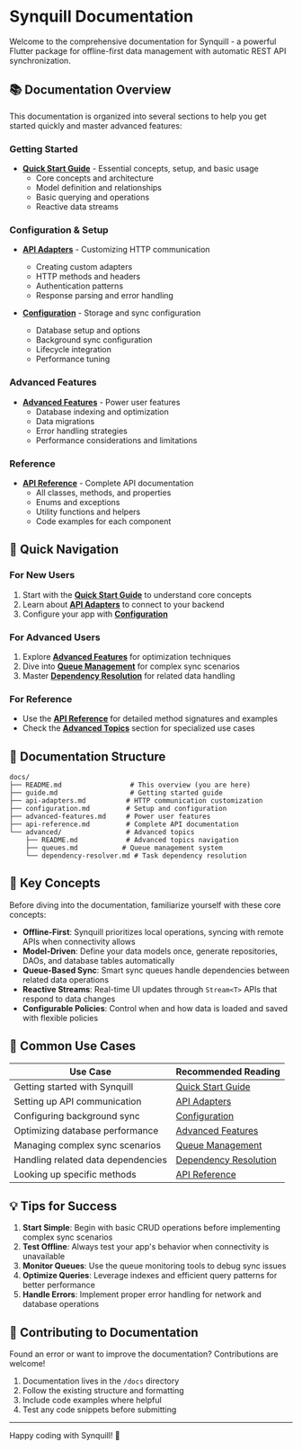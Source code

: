 # Synquill Documentation

Welcome to the comprehensive documentation for Synquill - a powerful Flutter package for offline-first data management with automatic REST API synchronization.

## 📚 Documentation Overview

This documentation is organized into several sections to help you get started quickly and master advanced features:

### Getting Started
- **[Quick Start Guide](guide.md)** - Essential concepts, setup, and basic usage
  - Core concepts and architecture
  - Model definition and relationships
  - Basic querying and operations
  - Reactive data streams

### Configuration & Setup
- **[API Adapters](api-adapters.md)** - Customizing HTTP communication
  - Creating custom adapters
  - HTTP methods and headers
  - Authentication patterns
  - Response parsing and error handling

- **[Configuration](configuration.md)** - Storage and sync configuration
  - Database setup and options
  - Background sync configuration
  - Lifecycle integration
  - Performance tuning

### Advanced Features
- **[Advanced Features](advanced-features.md)** - Power user features
  - Database indexing and optimization
  - Data migrations
  - Error handling strategies
  - Performance considerations and limitations

### Reference
- **[API Reference](api-reference.md)** - Complete API documentation
  - All classes, methods, and properties
  - Enums and exceptions
  - Utility functions and helpers
  - Code examples for each component

## 🚀 Quick Navigation

### For New Users
1. Start with the **[Quick Start Guide](guide.md)** to understand core concepts
2. Learn about **[API Adapters](api-adapters.md)** to connect to your backend
3. Configure your app with **[Configuration](configuration.md)**

### For Advanced Users
1. Explore **[Advanced Features](advanced-features.md)** for optimization techniques
2. Dive into **[Queue Management](advanced/queues.md)** for complex sync scenarios
3. Master **[Dependency Resolution](advanced/dependency-resolver.md)** for related data handling

### For Reference
- Use the **[API Reference](api-reference.md)** for detailed method signatures and examples
- Check the **[Advanced Topics](advanced/)** section for specialized use cases

## 📖 Documentation Structure

```
docs/
├── README.md                 # This overview (you are here)
├── guide.md                  # Getting started guide
├── api-adapters.md          # HTTP communication customization
├── configuration.md         # Setup and configuration
├── advanced-features.md     # Power user features
├── api-reference.md         # Complete API documentation
└── advanced/                # Advanced topics
    ├── README.md            # Advanced topics navigation
    ├── queues.md           # Queue management system
    └── dependency-resolver.md # Task dependency resolution
```

## 🎯 Key Concepts

Before diving into the documentation, familiarize yourself with these core concepts:

- **Offline-First**: Synquill prioritizes local operations, syncing with remote APIs when connectivity allows
- **Model-Driven**: Define your data models once, generate repositories, DAOs, and database tables automatically
- **Queue-Based Sync**: Smart sync queues handle dependencies between related data operations
- **Reactive Streams**: Real-time UI updates through `Stream<T>` APIs that respond to data changes
- **Configurable Policies**: Control when and how data is loaded and saved with flexible policies

## 🔧 Common Use Cases

| Use Case | Recommended Reading |
|----------|-------------------|
| Getting started with Synquill | [Quick Start Guide](guide.md) |
| Setting up API communication | [API Adapters](api-adapters.md) |
| Configuring background sync | [Configuration](configuration.md) |
| Optimizing database performance | [Advanced Features](advanced-features.md) |
| Managing complex sync scenarios | [Queue Management](advanced/queues.md) |
| Handling related data dependencies | [Dependency Resolution](advanced/dependency-resolver.md) |
| Looking up specific methods | [API Reference](api-reference.md) |

## 💡 Tips for Success

1. **Start Simple**: Begin with basic CRUD operations before implementing complex sync scenarios
2. **Test Offline**: Always test your app's behavior when connectivity is unavailable
3. **Monitor Queues**: Use the queue monitoring tools to debug sync issues
4. **Optimize Queries**: Leverage indexes and efficient query patterns for better performance
5. **Handle Errors**: Implement proper error handling for network and database operations

## 🤝 Contributing to Documentation

Found an error or want to improve the documentation? Contributions are welcome!

1. Documentation lives in the `/docs` directory
2. Follow the existing structure and formatting
3. Include code examples where helpful
4. Test any code snippets before submitting

---

Happy coding with Synquill! 🚀
